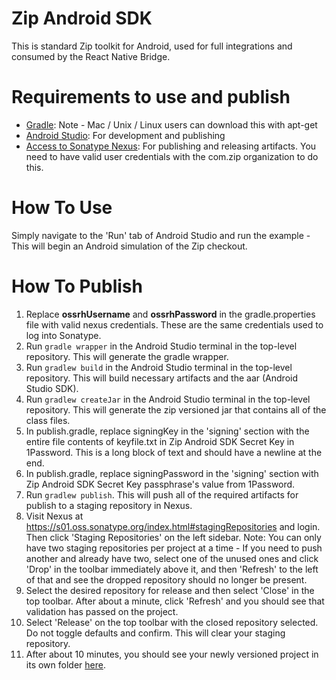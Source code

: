 # Zip Android SDK

This is standard Zip toolkit for Android, used for full integrations and consumed by the React Native Bridge.

# Requirements to use and publish

- [Gradle](https://gradle.org/releases/): Note - Mac / Unix / Linux users can download this with apt-get
- [Android Studio](https://developer.android.com/studio/?gclid=Cj0KCQjwsLWDBhCmARIsAPSL3_0h0gvZcAQ8FS3T1-btXWWbwre8NlIogVC2Xi3_Sww1bPKmtIHlFI8aAubIEALw_wcB&gclsrc=aw.ds): For development and publishing
- [Access to Sonatype Nexus](https://s01.oss.sonatype.org/index.html): For publishing and releasing artifacts. You need to have valid user credentials with the com.zip organization to do this.

# How To Use

Simply navigate to the 'Run' tab of Android Studio and run the example - This will begin an Android simulation of the Zip checkout.

# How To Publish

1. Replace **ossrhUsername** and **ossrhPassword** in the gradle.properties file with valid nexus credentials. These are the same credentials used to log into Sonatype.
2. Run `gradle wrapper` in the Android Studio terminal in the top-level repository. This will generate the gradle wrapper.
3. Run `gradlew build` in the Android Studio terminal in the top-level repository. This will build necessary artifacts and the aar (Android Studio SDK).
4. Run `gradlew createJar` in the Android Studio terminal in the top-level repository. This will generate the zip versioned jar that contains all of the class files.
5. In publish.gradle, replace signingKey in the 'signing' section with the entire file contents of keyfile.txt in Zip Android SDK Secret Key in 1Password. This is a long block of text and should have a newline at the end.
6. In publish.gradle, replace signingPassword in the 'signing' section with Zip Android SDK Secret Key passphrase's value from 1Password.
7. Run `gradlew publish`. This will push all of the required artifacts for publish to a staging repository in Nexus.
8. Visit Nexus at https://s01.oss.sonatype.org/index.html#stagingRepositories and login. Then click 'Staging Repositories' on the left sidebar.
   Note: You can only have two staging repositories per project at a time - If you need to push another and already have two, select one
   of the unused ones and click 'Drop' in the toolbar immediately above it, and then 'Refresh' to the left of that and see the dropped repository should no longer be present.
9. Select the desired repository for release and then select 'Close' in the top toolbar. After about a minute, click 'Refresh' and you should see that validation has passed on the project.
10. Select 'Release' on the top toolbar with the closed repository selected. Do not toggle defaults and confirm. This will clear your staging repository.
11. After about 10 minutes, you should see your newly versioned project in its own folder [here](https://repo1.maven.org/maven2/com/quadpay/quadpay).
